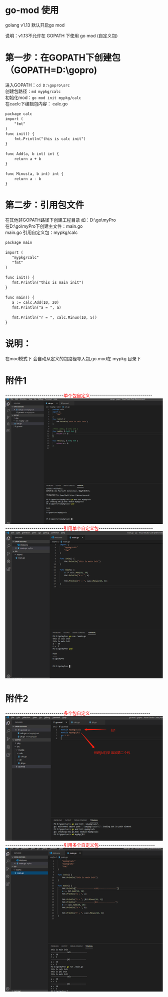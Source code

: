 # go-mod 使用
golang v1.13 默认开启go mod

说明：v1.13不允许在 GOPATH 下使用 go mod (自定义包)


# 第一步：在GOPATH下创建包 （GOPATH=D:\gopro)

进入GOPATH：```cd D:\gopro\src  ```  
创建包路径：``` md mypkg/calc  ```  
初始化mod：```go mod init mypkg/calc  ```  
在caclc下编辑包内容：
calc.go
```
package calc
import (
	"fmt"
)
func init() {
	fmt.Println("this is calc init")
}

func Add(a, b int) int {
	return a + b
}

func Minus(a, b int) int {
	return a - b
}

```
 # 第二步：引用包文件
 在其他非GOPATH路径下创建工程目录 如：D:\go\myPro  
 在D:\go\myPro下创建主文件：main.go  
 main.go 引用自定义包：mypkg/calc
 ```
 package main

import (
	"mypkg/calc"
	"fmt"
)

func init() {
	fmt.Println("this is main init")
}

func main() {
	a := calc.Add(10, 20)
	fmt.Println("a = ", a)

	fmt.Println("r = ", calc.Minus(10, 5))
}

 ```
  # 说明：
  在mod模式下 会自动从定义的包路径导入包,go.mod在 mypkg 目录下  
 
 # 附件1  
 -----------------------------<font color=red face="黑体">单个包自定义</font>-------------------------------  
 ![Image text](https://github.com/Mountains-and-rivers/go-mod/blob/master/image/1.png)
  -----------------------------<font color=red face="黑体">引用单个自定义包</font>---------------------------  
 ![Image text](https://github.com/Mountains-and-rivers/go-mod/blob/master/image/2.png)
  # 附件2
  -----------------------------<font color=red face="黑体">多个包自定义</font>------------------------------  
 ![Image text](https://github.com/Mountains-and-rivers/go-mod/blob/master/image/3.png)
 -----------------------------<font color=red face="黑体">引用多个自定义包</font>----------------------------  
 ![Image text](https://github.com/Mountains-and-rivers/go-mod/blob/master/image/4.png)
 
 
 
 
 
 
 
 
 
 
 
 
